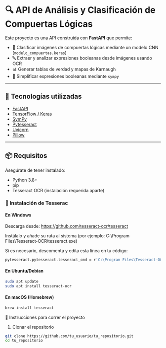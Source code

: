 # 🔍 API de Análisis y Clasificación de Compuertas Lógicas

Este proyecto es una API construida con **FastAPI** que permite:

- 🧠 Clasificar imágenes de compuertas lógicas mediante un modelo CNN (`modelo_compuertas.keras`)
- 🔤 Extraer y analizar expresiones booleanas desde imágenes usando OCR
- 📊 Generar tablas de verdad y mapas de Karnaugh
- 🔀 Simplificar expresiones booleanas mediante `sympy`

---

## 🧰 Tecnologías utilizadas

- [FastAPI](https://fastapi.tiangolo.com/)
- [TensorFlow / Keras](https://www.tensorflow.org/)
- [SymPy](https://www.sympy.org/)
- [Pytesseract](https://github.com/madmaze/pytesseract)
- [Uvicorn](https://www.uvicorn.org/)
- [Pillow](https://pillow.readthedocs.io/)

---

## 📦 Requisitos

Asegúrate de tener instalado:

- Python 3.8+
- pip
- Tesseract OCR (instalación requerida aparte)

### 🔧 Instalación de Tesserac

#### En Windows
Descarga desde: https://github.com/tesseract-ocr/tesseract

Instálalo y añade su ruta al sistema (por ejemplo: C:\Program Files\Tesseract-OCR\tesseract.exe)

Si es necesario, descomenta y edita esta línea en tu código:
```bash
pytesseract.pytesseract.tesseract_cmd = r'C:\Program Files\Tesseract-OCR\tesseract.exe'
```
#### En Ubuntu/Debian
```bash
sudo apt update
sudo apt install tesseract-ocr
```
#### En macOS (Homebrew)
```bash
brew install tesseract
```
🚀 Instrucciones para correr el proyecto
1. Clonar el repositorio
```bash
git clone https://github.com/tu_usuario/tu_repositorio.git
cd tu_repositorio
```
